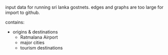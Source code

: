 input data for running sri lanka gostnets. edges and graphs are too large for import to github.

contains:
 
- origins & destinations
  - Ratmalana Airport
  - major cities
  - tourism destinations
